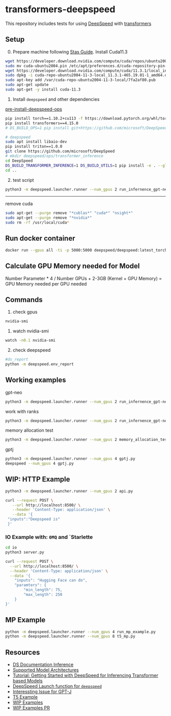 # transformers-deepspeed

This repository includes tests for using [DeepSpeed](https://www.deepspeed.ai/) with [transformers](https://huggingface.co/docs/transformers/v4.16.2/en/main_classes/deepspeed#deepspeed-integration)


## Setup

0. Prepare machine following [Stas Guide](https://github.com/bigscience-workshop/Megatron-DeepSpeed/blob/main/.github/workflows/ci.md). Install Cuda11.3
```bash
wget https://developer.download.nvidia.com/compute/cuda/repos/ubuntu2004/x86_64/cuda-ubuntu2004.pin
sudo mv cuda-ubuntu2004.pin /etc/apt/preferences.d/cuda-repository-pin-600
wget https://developer.download.nvidia.com/compute/cuda/11.3.1/local_installers/cuda-repo-ubuntu2004-11-3-local_11.3.1-465.19.01-1_amd64.deb
sudo dpkg -i cuda-repo-ubuntu2004-11-3-local_11.3.1-465.19.01-1_amd64.deb
sudo apt-key add /var/cuda-repo-ubuntu2004-11-3-local/7fa2af80.pub
sudo apt-get update
sudo apt-get -y install cuda-11.3
```

1. Install `deepspeed` and other dependencies 

[pre-install-deepspeed-ops](https://www.deepspeed.ai/tutorials/advanced-install/#pre-install-deepspeed-ops)

```bash
pip install torch==1.10.2+cu113 -f https://download.pytorch.org/whl/torch_stable.html
pip install transformers==4.15.0
# DS_BUILD_OPS=1 pip install git+https://github.com/microsoft/DeepSpeed.git

# deepspeed 
sudo apt install libaio-dev
pip install triton==1.0.0
git clone https://github.com/microsoft/DeepSpeed
# mkdir deepspeed/ops/transformer_inference
cd DeepSpeed
DS_BUILD_TRANSFORMER_INFERENCE=1 DS_BUILD_UTILS=1 pip install -e . --global-option="build_ext" --global-option="-j8" --no-cache -v --disable-pip-version-check 2>&1 | tee build.log
cd ..
```

2. test script
```bash
python3 -m deepspeed.launcher.runner --num_gpus 2 run_infernence_gpt-neo.py
```

---

remove cuda 

```bash
sudo apt-get --purge remove "*cublas*" "cuda*" "nsight*" 
sudo apt-get --purge remove "*nvidia*"
sudo rm -rf /usr/local/cuda*

```

## Run docker container

```bash
docker run --gpus all -ti -p 5000:5000 deepspeed/deepspeed:latest_torch111
```

## Calculate GPU Memory needed for Model

Number Parameter * 4 / Number GPUs + 2-3GB (Kernel + GPU Memory) = GPU Memory needed per GPU needed

## Commands 

1. check gpus
```bash
nvidia-smi
```
1. watch nvidia-smi
```bash
watch -n0.1 nvidia-smi
```

2. check deepspeed
```bash
#ds_report
python -m deepspeed.env_report
```

## Working examples

gpt-neo
```bash
python3 -m deepspeed.launcher.runner --num_gpus 2 run_infernence_gpt-neo.py
```

work with ranks
```bash
python3 -m deepspeed.launcher.runner --num_gpus 2 run_infernence_gpt-neo.py
```

memory allocation test
```bash
python3 -m deepspeed.launcher.runner --num_gpus 2 memory_allocation_test.py
```

gptj
```bash
python3 -m deepspeed.launcher.runner --num_gpus 4 gptj.py
deepspeed --num_gpus 4 gptj.py
```

## WIP: HTTP Example

```bash
python3 -m deepspeed.launcher.runner --num_gpus 2 api.py
```

```bash
curl --request POST \
   --url http://localhost:8500/ \
   --header 'Content-Type: application/json' \
   --data '{
 "inputs":"Deepspeed is"
 }'
```

### IO Example with: `0MQ` and `Starlette

```bash
cd io
python3 server.py
```

```bash
curl --request POST \
  --url http://localhost:8500/ \
  --header 'Content-Type: application/json' \
  --data '{
	"inputs": "Hugging Face can do",
	"paramters": {
		"min_length": 75,
		"max_length": 250
	}
}'
```

## MP Example

```bash
python -m deepspeed.launcher.runner --num_gpus 4 run_mp_example.py
python -m deepspeed.launcher.runner --num_gpus 8 t5_mp.py
```


## Resources

* [DS Documentation Inference](https://deepspeed.readthedocs.io/en/latest/inference-init.html)
* [Supported Model Architectures](https://github.com/microsoft/DeepSpeed/blob/master/deepspeed/module_inject/replace_policy.py)
* [Tutorial: Getting Started with DeepSpeed for Inferencing Transformer based Models](https://www.deepspeed.ai/tutorials/inference-tutorial/)
* [DeepSpeed Launch function for `deepspeed`](https://github.com/microsoft/DeepSpeed/blob/dac9056e13ded1f931171c5f2461761c89fe2595/deepspeed/launcher/launch.py#L90)
* [Interessting Issue for GPT-J](https://github.com/microsoft/DeepSpeed/issues/1332) 
* [T5 Example](https://github.com/microsoft/DeepSpeed/pull/1711/files) 
* [WIP Examples](https://github.com/microsoft/DeepSpeedExamples/tree/inference/General-TP-examples/inference/huggingface)
* [WIP Examples PR](https://github.com/microsoft/DeepSpeedExamples/pull/144)


